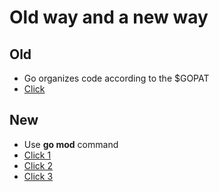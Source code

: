 # Old way and a new way

## Old

* Go organizes code according to the $GOPAT
* [Click](https://golang-blog.blogspot.com/2019/01/how-to-write-go-code.html)

## New
* Use **go mod** command
* [Click 1](https://golang-blog.blogspot.com/2021/03/how-to-write-golang-code-with-modules.html)
* [Click 2](https://go.dev/doc/tutorial/getting-started)
* [Click 3](https://go.dev/doc/modules/managing-dependencies#naming_module)